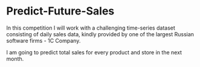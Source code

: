 # Predict-Future-Sales
In this competition I will work with a challenging time-series dataset consisting of daily sales data, kindly provided by one of the largest Russian software firms - 1C Company. 

I am going to predict total sales for every product and store in the next month.
